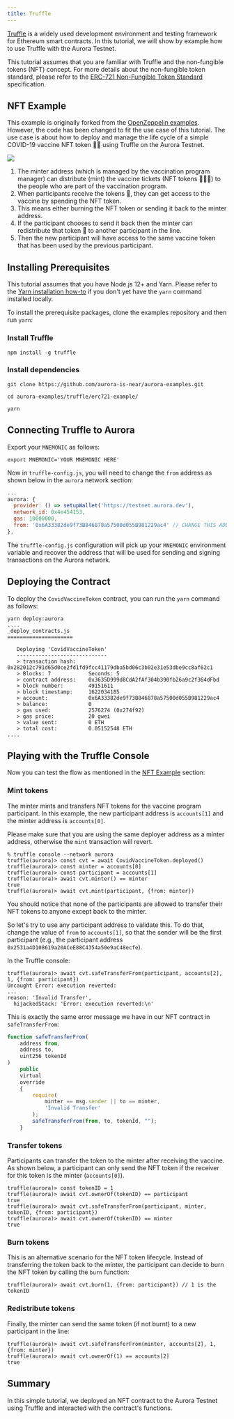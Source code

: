 ```yaml
---
title: Truffle
---
```

[​](https://doc.aurora.dev/interact/truffle#introduction "Direct link to heading")[Truffle](https://www.trufflesuite.com/) is a widely used development environment and testing framework for Ethereum smart contracts. In this tutorial, we will show by example how to use Truffle with the Aurora Testnet.

This tutorial assumes that you are familiar with Truffle and the non-fungible tokens (NFT) concept. For more details about the non-fungible token standard, please refer to the [ERC-721 Non-Fungible Token Standard](https://ethereum.org/en/developers/docs/standards/tokens/erc-721/) specification.

## NFT Example[​](https://doc.aurora.dev/interact/truffle#nft-example "Direct link to heading")

This example is originally forked from the [OpenZeppelin examples](https://docs.openzeppelin.com/contracts/4.x/erc721). However, the code has been changed to fit the use case of this tutorial. The use case is about how to deploy and manage the life cycle of a simple COVID-19 vaccine NFT token 💊💊 using Truffle on the Aurora Testnet.

![](https://www.datocms-assets.com/95026/1679442341-truffle_nft_example-a9d17b3f4f30477f3f6d67c4336f20e5.png)

1. The minter address (which is managed by the vaccination program manager) can distribute (mint) the vaccine tickets (NFT tokens 💊💊💊) to the people who are part of the vaccination program.
2. When participants receive the tokens 💊, they can get access to the vaccine by spending the NFT token.
3. This means either burning the NFT token or sending it back to the minter address.
4. If the participant chooses to send it back then the minter can redistribute that token 🎫 to another participant in the line.
5. Then the new participant will have access to the same vaccine token that has been used by the previous participant.

## Installing Prerequisites[​](https://doc.aurora.dev/interact/truffle#installing-prerequisites "Direct link to heading")

This tutorial assumes that you have Node.js 12+ and Yarn. Please refer to the [Yarn installation how-to](https://classic.yarnpkg.com/en/docs/install) if you don't yet have the `yarn` command installed locally.

To install the prerequisite packages, clone the examples repository and then run `yarn`:

### Install Truffle[​](https://doc.aurora.dev/interact/truffle#install-truffle "Direct link to heading")

```shell
npm install -g truffle 
```

### Install dependencies[​](https://doc.aurora.dev/interact/truffle#install-dependencies "Direct link to heading")

```shell
git clone https://github.com/aurora-is-near/aurora-examples.git

cd aurora-examples/truffle/erc721-example/

yarn 
```

## Connecting Truffle to Aurora[​](https://doc.aurora.dev/interact/truffle#connecting-truffle-to-aurora "Direct link to heading")

Export your `MNEMONIC` as follows:

```shell
export MNEMONIC='YOUR MNEMONIC HERE'
```

Now in `truffle-config.js`, you will need to change the `from` address as shown below in the `aurora` network section:

```javascript
...
aurora: {
  provider: () => setupWallet('https://testnet.aurora.dev'),
  network_id: 0x4e454153,
  gas: 10000000,
  from: '0x6A33382de9f73B846878a57500d055B981229ac4' // CHANGE THIS ADDRESS
},
```

The `truffle-config.js` configuration will pick up your `MNEMONIC` environment variable and recover the address that will be used for sending and signing transactions on the Aurora network.

## Deploying the Contract[​](https://doc.aurora.dev/interact/truffle#deploying-the-contract "Direct link to heading")

To deploy the `CovidVaccineToken` contract, you can run the `yarn` command as follows:

```shell
yarn deploy:aurora
....
_deploy_contracts.js
=====================

   Deploying 'CovidVaccineToken'
   -----------------------------
   > transaction hash:    0x282012c791d65d0ce2fd1fd9fcc41179dba5bd06c3b02e31e53dbe9cc8af62c1
   > Blocks: 7            Seconds: 5
   > contract address:    0x3635D999d8CdA2fAf304b390fb26a9c2f364dFbd
   > block number:        49151611
   > block timestamp:     1622034185
   > account:             0x6A33382de9f73B846878a57500d055B981229ac4
   > balance:             0
   > gas used:            2576274 (0x274f92)
   > gas price:           20 gwei
   > value sent:          0 ETH
   > total cost:          0.05152548 ETH
....
```

## Playing with the Truffle Console[​](https://doc.aurora.dev/interact/truffle#playing-with-the-truffle-console "Direct link to heading")

Now you can test the flow as mentioned in the [NFT Example](https://doc.aurora.dev/interact/truffle#nft-example) section:

### Mint tokens[​](https://doc.aurora.dev/interact/truffle#mint-tokens "Direct link to heading")

The minter mints and transfers NFT tokens for the vaccine program participant. In this example, the new participant address is `accounts[1]` and the minter address is `accounts[0]`.

Please make sure that you are using the same deployer address as a minter address, otherwise the `mint` transaction will revert.

```shell
% truffle console --network aurora
truffle(aurora)> const cvt = await CovidVaccineToken.deployed()
truffle(aurora)> const minter = accounts[0]
truffle(aurora)> const participant = accounts[1]
truffle(aurora)> await cvt.minter() == minter
true
truffle(aurora)> await cvt.mint(participant, {from: minter})
```

You should notice that none of the participants are allowed to transfer their NFT tokens to anyone except back to the minter.

So let's try to use any participant address to validate this. To do that, change the value of `from` to `accounts[1]`, so that the sender will be the first participant (e.g., the participant address `0x2531a4D108619a20ACeE88C4354a50e9aC48ecfe`).

In the Truffle console:

```shell
truffle(aurora)> await cvt.safeTransferFrom(participant, accounts[2], 1, {from: participant})
Uncaught Error: execution reverted:
...
reason: 'Invalid Transfer',
  hijackedStack: 'Error: execution reverted:\n'
```

This is exactly the same error message we have in our NFT contract in `safeTransferFrom`:

```javascript
function safeTransferFrom(
    address from, 
    address to, 
    uint256 tokenId
) 
    public 
    virtual 
    override 
    {
        require(
            minter == msg.sender || to == minter,
            'Invalid Transfer'
        );
        safeTransferFrom(from, to, tokenId, "");
    }
```

### Transfer tokens[​](https://doc.aurora.dev/interact/truffle#transfer-tokens "Direct link to heading")

Participants can transfer the token to the minter after receiving the vaccine. As shown below, a participant can only send the NFT token if the receiver for this token is the minter (`accounts[0]`).

```shell
truffle(aurora)> const tokenID = 1
truffle(aurora)> await cvt.ownerOf(tokenID) == participant
true
truffle(aurora)> await cvt.safeTransferFrom(participant, minter, tokenID, {from: participant})
truffle(aurora)> await cvt.ownerOf(tokenID) == minter
true
```

### Burn tokens[​](https://doc.aurora.dev/interact/truffle#burn-tokens "Direct link to heading")

This is an alternative scenario for the NFT token lifecycle. Instead of transferring the token back to the minter, the participant can decide to burn the NFT token by calling the `burn` function:

```shell
truffle(aurora)> await cvt.burn(1, {from: participant}) // 1 is the tokenID
```

### Redistribute tokens[​](https://doc.aurora.dev/interact/truffle#redistribute-tokens "Direct link to heading")

Finally, the minter can send the same token (if not burnt) to a new participant in the line:

```shell
truffle(aurora)> await cvt.safeTransferFrom(minter, accounts[2], 1, {from: minter})
truffle(aurora)> await cvt.ownerOf(1) == accounts[2]
true
```

## Summary[​](https://doc.aurora.dev/interact/truffle#summary "Direct link to heading")

In this simple tutorial, we deployed an NFT contract to the Aurora Testnet using Truffle and interacted with the contract's functions.
